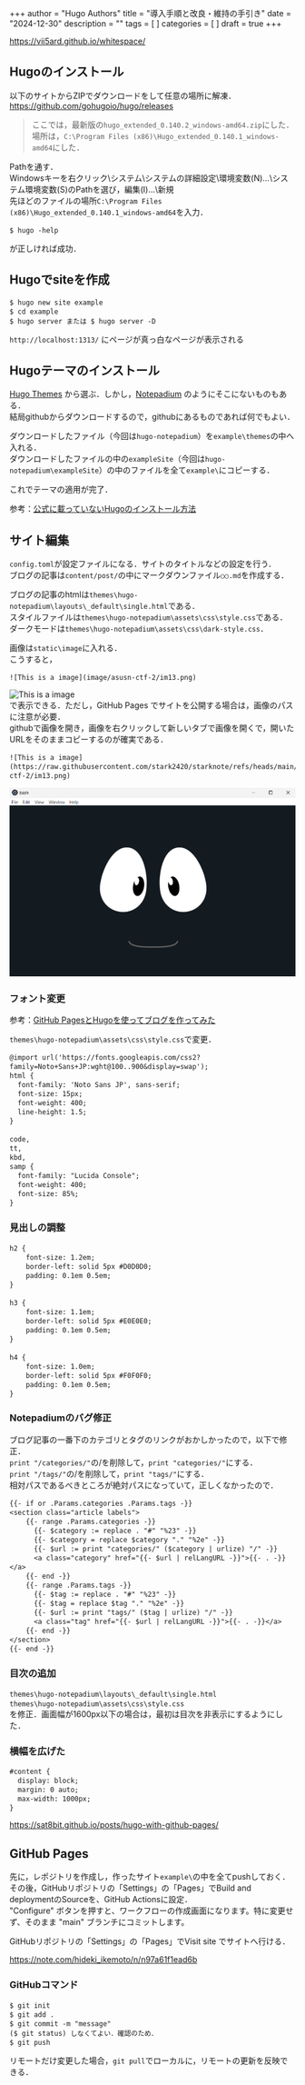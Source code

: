 +++
author = "Hugo Authors"
title = "導入手順と改良・維持の手引き"
date = "2024-12-30"
description = ""
tags = [
]
categories = [
]
draft = true
+++

<!--more-->

https://vii5ard.github.io/whitespace/

## Hugoのインストール
以下のサイトからZIPでダウンロードをして任意の場所に解凍．  
https://github.com/gohugoio/hugo/releases  
> ここでは，最新版の`hugo_extended_0.140.2_windows-amd64.zip`にした．  
場所は，`C:\Program Files (x86)\Hugo_extended_0.140.1_windows-amd64`にした．

Pathを通す．  
Windowsキーを右クリック\システム\システムの詳細設定\環境変数(N)…\システム環境変数(S)のPathを選び，編集(I)…\新規  
先ほどのファイルの場所`C:\Program Files (x86)\Hugo_extended_0.140.1_windows-amd64`を入力．

```
$ hugo -help
```
が正しければ成功．

## Hugoでsiteを作成
```
$ hugo new site example
$ cd example
$ hugo server または $ hugo server -D
```
`http://localhost:1313/` にページが真っ白なページが表示される

## Hugoテーマのインストール
[Hugo Themes](https://themes.gohugo.io/) から選ぶ．しかし，[Notepadium](https://github.com/cntrump/hugo-notepadium) のようにそこにないものもある．  
結局githubからダウンロードするので，githubにあるものであれば何でもよい．

ダウンロードしたファイル（今回は`hugo-notepadium`）を`example\themes`の中へ入れる．  
ダウンロードしたファイルの中の`exampleSite`（今回は`hugo-notepadium\exampleSite`）の中のファイルを全て`example\`にコピーする．

これでテーマの適用が完了．

参考：[公式に載っていないHugoのインストール方法](https://qiita.com/utibori1/items/46fde79958ec9202d6c4)

## サイト編集
`config.toml`が設定ファイルになる．サイトのタイトルなどの設定を行う．  
ブログの記事は`content/post/`の中にマークダウンファイル`○○.md`を作成する．  

ブログの記事のhtmlは`themes\hugo-notepadium\layouts\_default\single.html`である．  
スタイルファイルは`themes\hugo-notepadium\assets\css\style.css`である．  
ダークモードは`themes\hugo-notepadium\assets\css\dark-style.css`．  

画像は`static\image`に入れる．  
こうすると，  
```
![This is a image](image/asusn-ctf-2/im13.png)  
```
![This is a image](image/asusn-ctf-2/im13.png)  
で表示できる．ただし，GitHub Pages でサイトを公開する場合は，画像のパスに注意が必要．  
githubで画像を開き，画像を右クリックして新しいタブで画像を開くで，開いたURLをそのままコピーするのが確実である．  
```
![This is a image](https://raw.githubusercontent.com/stark2420/starknote/refs/heads/main/static/image/asusn-ctf-2/im13.png)
```
![This is a image](https://raw.githubusercontent.com/stark2420/starknote/refs/heads/main/static/image/asusn-ctf-2/im13.png)


### フォント変更
参考：[GitHub PagesとHugoを使ってブログを作ってみた](https://natsu-dev.github.io/posts/2021-02-28/)

`themes\hugo-notepadium\assets\css\style.css`で変更．
```
@import url('https://fonts.googleapis.com/css2?family=Noto+Sans+JP:wght@100..900&display=swap');
html {
  font-family: 'Noto Sans JP', sans-serif;
  font-size: 15px;
  font-weight: 400;
  line-height: 1.5;
}

code,
tt,
kbd,
samp {
  font-family: "Lucida Console";
  font-weight: 400;
  font-size: 85%;
}
```

### 見出しの調整
```
h2 {
	font-size: 1.2em;
	border-left: solid 5px #D0D0D0;
	padding: 0.1em 0.5em;
}

h3 {
	font-size: 1.1em;
	border-left: solid 5px #E0E0E0;
	padding: 0.1em 0.5em;
}

h4 {
	font-size: 1.0em;
	border-left: solid 5px #F0F0F0;
	padding: 0.1em 0.5em;
}
```

### Notepadiumのバグ修正
ブログ記事の一番下のカテゴリとタグのリンクがおかしかったので，以下で修正．  
`print "/categories/"`の/を削除して，`print "categories/"`にする．  
`print "/tags/"`の/を削除して，`print "tags/"`にする．  
相対パスであるべきところが絶対パスになっていて，正しくなかったので．
```
{{- if or .Params.categories .Params.tags -}}
<section class="article labels">
    {{- range .Params.categories -}}
      {{- $category := replace . "#" "%23" -}}
      {{- $category = replace $category "." "%2e" -}}
      {{- $url := print "categories/" ($category | urlize) "/" -}}
      <a class="category" href="{{- $url | relLangURL -}}">{{- . -}}</a>
    {{- end -}}
    {{- range .Params.tags -}}
      {{- $tag := replace . "#" "%23" -}}
      {{- $tag = replace $tag "." "%2e" -}}
      {{- $url := print "tags/" ($tag | urlize) "/" -}}
      <a class="tag" href="{{- $url | relLangURL -}}">{{- . -}}</a>
    {{- end -}}
</section>
{{- end -}}
```

### 目次の追加
`themes\hugo-notepadium\layouts\_default\single.html`  
`themes\hugo-notepadium\assets\css\style.css`  
を修正．画面幅が1600px以下の場合は，最初は目次を非表示にするようにした．

### 横幅を広げた
```
#content {
  display: block;
  margin: 0 auto;
  max-width: 1000px;
}
```

https://sat8bit.github.io/posts/hugo-with-github-pages/


## GitHub Pages
先に，レポジトリを作成し，作ったサイト`example\`の中を全てpushしておく．  
その後，GitHubリポジトリの「Settings」の「Pages」でBuild and deploymentのSourceを、GitHub Actionsに設定．  
"Configure" ボタンを押すと、ワークフローの作成画面になります。特に変更せず、そのまま "main" ブランチにコミットします。  

GitHubリポジトリの「Settings」の「Pages」でVisit site でサイトへ行ける．

https://note.com/hideki_ikemoto/n/n97a61f1ead6b

### GitHubコマンド
```
$ git init
$ git add .
$ git commit -m "message"
($ git status) しなくてよい．確認のため．
$ git push
```
リモートだけ変更した場合，`git pull`でローカルに，リモートの更新を反映できる．
